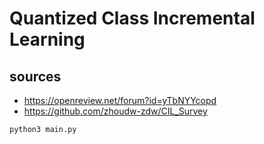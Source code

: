 # Quantized Class Incremental Learning

## sources
- https://openreview.net/forum?id=yTbNYYcopd 
- https://github.com/zhoudw-zdw/CIL_Survey 

```python
python3 main.py 
```
